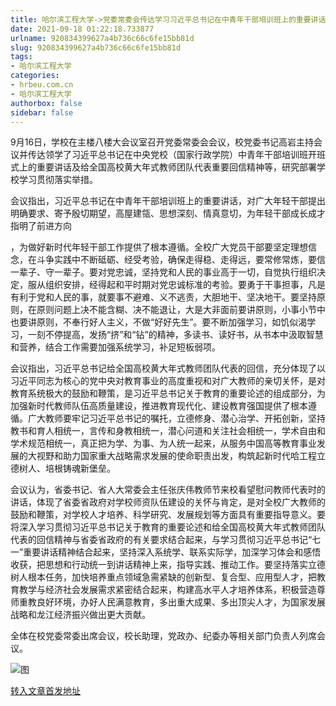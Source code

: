 ```yaml
---
title: 哈尔滨工程大学->党委常委会传达学习习近平总书记在中青年干部培训班上的重要讲话等最新指示 | hrbeu.com.cn
date: 2021-09-18 01:22:18.733877
urlname: 920834399627a4b736c66c6fe15bb81d
slug: 920834399627a4b736c66c6fe15bb81d
tags: 
- 哈尔滨工程大学
categories:
- hrbeu.com.cn
- 哈尔滨工程大学
authorbox: false
sidebar: false
---
```

9月16日，学校在主楼八楼大会议室召开党委常委会会议，校党委书记高岩主持会议并传达领学了习近平总书记在中央党校（国家行政学院）中青年干部培训班开班式上的重要讲话及给全国高校黄大年式教师团队代表重要回信精神等，研究部署学校学习贯彻落实举措。

会议指出，习近平总书记在中青年干部培训班上的重要讲话，对广大年轻干部提出明确要求、寄予殷切期望，高屋建瓴、思想深刻、情真意切，为年轻干部成长成才指明了前进方向
<!--more-->
，为做好新时代年轻干部工作提供了根本遵循。全校广大党员干部要坚定理想信念，在斗争实践中不断砥砺、经受考验，确保走得稳、走得远，要常修常炼，要信一辈子、守一辈子。要对党忠诚，坚持党和人民的事业高于一切，自觉执行组织决定，服从组织安排，经得起和平时期对党忠诚标准的考验。要勇于干事担事，凡是有利于党和人民的事，就要事不避难、义不逃责，大胆地干、坚决地干。要坚持原则，在原则问题上决不能含糊、决不能退让，大是大非面前要讲原则，小事小节中也要讲原则，不奉行好人主义，不做“好好先生”。要不断加强学习，如饥似渴学习，一刻不停提高，发扬“挤”和“钻”的精神，多读书、读好书，从书本中汲取智慧和营养，结合工作需要加强系统学习，补足短板弱项。

会议指出，习近平总书记给全国高校黄大年式教师团队代表的回信，充分体现了以习近平同志为核心的党中央对教育事业的高度重视和对广大教师的亲切关怀，是对教育系统极大的鼓励和鞭策，是习近平总书记关于教育的重要论述的组成部分，为加强新时代教师队伍高质量建设，推进教育现代化、建设教育强国提供了根本遵循。广大教师要牢记习近平总书记的嘱托，立德修身、潜心治学、开拓创新，坚持教书和育人相统一，言传和身教相统一，潜心问道和关注社会相统一，学术自由和学术规范相统一，真正把为学、为事、为人统一起来，从服务中国高等教育事业发展的大视野和助力国家重大战略需求发展的使命职责出发，构筑起新时代哈工程立德树人、培根铸魂新堡垒。

会议认为，省委书记、省人大常委会主任张庆伟教师节来校看望慰问教师代表时的讲话，体现了省委省政府对学校师资队伍建设的关怀与肯定，是对全校广大教师的鼓励和鞭策，对学校人才培养、科学研究、发展规划等方面具有重要指导意义。要将深入学习贯彻习近平总书记关于教育的重要论述和给全国高校黄大年式教师团队代表的回信精神与省委省政府的有关要求结合起来，与学习贯彻习近平总书记“七一”重要讲话精神结合起来，坚持深入系统学、联系实际学，加深学习体会和感悟收获，把思想和行动统一到讲话精神上来，指导实践、推动工作。要坚持落实立德树人根本任务，加快培养重点领域急需紧缺的创新型、复合型、应用型人才，把教育教学与经济社会发展需求紧密结合起来，构建高水平人才培养体系，积极营造尊师重教良好环境，办好人民满意教育，多出重大成果、多出顶尖人才，为国家发展战略和龙江经济振兴做出更大贡献。

全体在校党委常委出席会议，校长助理，党政办、纪委办等相关部门负责人列席会议。

![图](http://gongxue.cn/__local/4/17/A9/4DAB43ED2FE5B2507CF587D6DF5_1010BDD5_231B1.jpg)

[转入文章首发地址](http://gongxue.cn/info/1141/67811.htm)